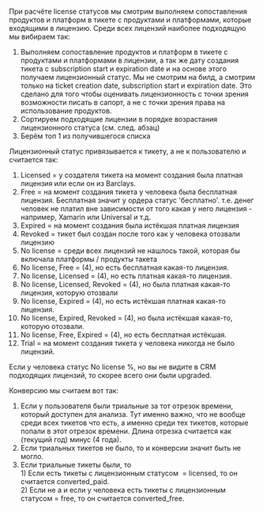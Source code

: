 При расчёте license статусов мы смотрим выполняем сопоставления продуктов и платформ в тикете с продуктами и платформами, которые входящими в лицензию. Среди всех лицензий наиболее подходящую мы вибираем так:
1. Выполняем сопоставление продуктов и платформ в тикете с продуктами и платформами в лицензии, а так же дату создания тикета с subscription start и expiration date и на основе этого получаем лицензионный статус. Мы не смотрим на билд, а смотрим только на ticket creation date, subscription start и expiration date. Это сделано для того чтобы оценивать лицензионность с точки зрения возможности писать в сапорт, а не с точки зрения права на использование продуктов.
2. Сортируем подходящие лицензии в порядке возрастания лицензионного статуса (см. след. абзац)
3. Берём топ 1 из получившегося списка

Лицензионный статус привязывается к тикету, а не к пользователю и считается так:<br>
1. Licensed = у создателя тикета на момент создания была платная лицензия или если он из Barclays.
2. Free = на момент создания тикета у человека была бесплатная лицензия. Бесплатная значит у ордера статус 'бесплатно'. т.е. денег человек не платил вне зависимости от того какая у него лицензия - например, Xamarin или Universal и т.д.
3. Expired = на момент создания была истёкшая платная лицензия
4. Revoked = тикет был создан после того как у человека отозвали лицензию
5. No license = среди всех лицензий не нашлось такой, которая бы включала платформы / продукты такета
6. No license, Free = (4), но есть бесплатная какая-то лицензия.
7. No license, Licensed = (4), но есть платная какая-то лицензия.
8. No license, Licensed, Revoked = (4), но была платная какая-то лицензия,  которую отозвали
9. No license, Expired = (4), но есть истёкшая платная какая-то лицензия.
10. No license, Expired, Revoked = (4), но была истёкшая какая-то, которую отозвали.
11. No license, Free, Expired = (4), но есть бесплатная истёкшая.
12. Trial = на момент создания тикета у человека никогда не было лицензий.

Если у человека статус No license %, но вы не видите в CRM подходящих лицензий, то скорее всего они были upgraded.

Конверсию мы считаем вот так:<br>
1. Если у пользователя были триальные за тот отрезок времени, который доступен для анализа. Тут именно важно, что не вообще среди всех тикетов что есть, а именно среди тех тикетов, которые попали в этот отрезок времени. Длина отрезка считается как (текущий год) минус (4 года).
2. Если триальных тикетов не было, то и конверсии значит быть не могло.
3. Если триальные тикеты были, то
<br> 1) Если есть тикеты с лицензионным статусом  = licensed, то он считается converted_paid.
<br> 2) Eсли не a и если у человека есть тикеты с лицензионным статусом = free, то он считается converted_free.